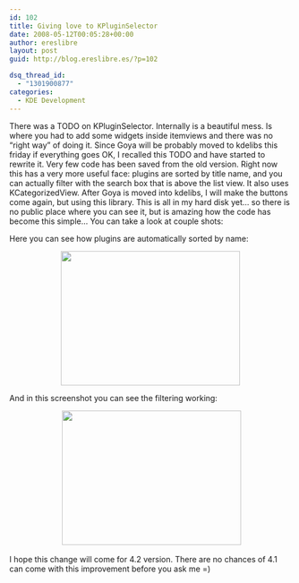 ```yaml
---
id: 102
title: Giving love to KPluginSelector
date: 2008-05-12T00:05:28+00:00
author: ereslibre
layout: post
guid: http://blog.ereslibre.es/?p=102

dsq_thread_id:
  - "1301900877"
categories:
  - KDE Development
---
```

There was a TODO on KPluginSelector. Internally is a beautiful mess. Is where you had to add some widgets inside itemviews and there was no &#8220;right way&#8221; of doing it. Since Goya will be probably moved to kdelibs this friday if everything goes OK, I recalled this TODO and have started to rewrite it. Very few code has been saved from the old version. Right now this has a very more useful face: plugins are sorted by title name, and you can actually filter with the search box that is above the list view. It also uses KCategorizedView. After Goya is moved into kdelibs, I will make the buttons come again, but using this library. This is all in my hard disk yet&#8230; so there is no public place where you can see it, but is amazing how the code has become this simple&#8230; You can take a look at couple shots:

Here you can see how plugins are automatically sorted by name:

<p style="text-align: center">
  <a href="http://media.ereslibre.es/2008/05/kpluginselector-kwrite.png" target="_blank"><img src="http://media.ereslibre.es/2008/05/kpluginselector-kwrite.png" width="320" border="0" height="240" /></a>
</p>

<p align="left">
  And in this screenshot you can see the filtering working:
</p>

<p align="center">
   <a href="http://media.ereslibre.es/2008/05/kpluginselector-kopete.png" target="_blank"><img src="http://media.ereslibre.es/2008/05/kpluginselector-kopete.png" width="320" border="0" height="240" /></a>
</p>

<p align="left">
  I hope this change will come for 4.2 version. There are no chances of 4.1 can come with this improvement before you ask me =)
</p>